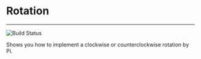 # Rotation
-------------------
![Build Status](https://travis-ci.org/HHuckebein/Rotation.svg?branch=master)

Shows you how to implement a clockwise or counterclockwise rotation by Pi.

